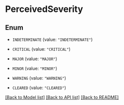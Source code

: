# PerceivedSeverity

## Enum


* `INDETERMINATE` (value: `"INDETERMINATE"`)

* `CRITICAL` (value: `"CRITICAL"`)

* `MAJOR` (value: `"MAJOR"`)

* `MINOR` (value: `"MINOR"`)

* `WARNING` (value: `"WARNING"`)

* `CLEARED` (value: `"CLEARED"`)


[[Back to Model list]](../README.md#documentation-for-models) [[Back to API list]](../README.md#documentation-for-api-endpoints) [[Back to README]](../README.md)


